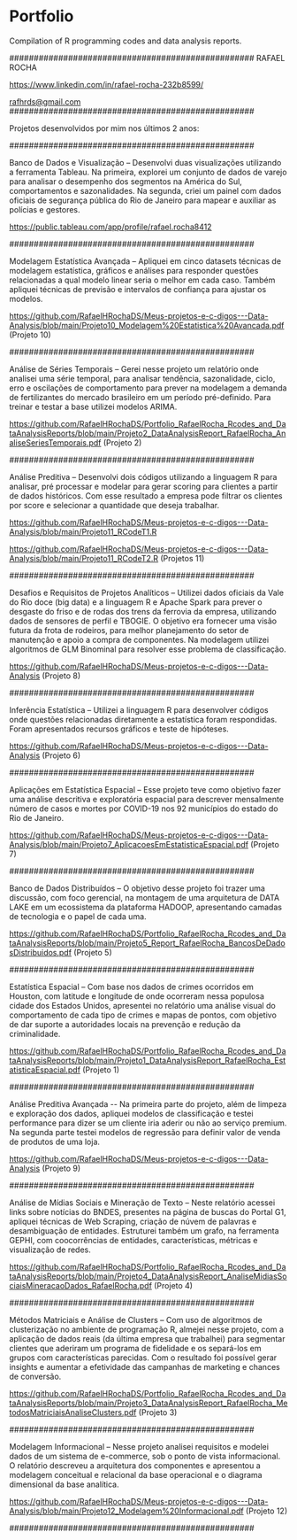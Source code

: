 # Portfolio

Compilation of R programming codes and data analysis reports.

##################################################
RAFAEL ROCHA 

https://www.linkedin.com/in/rafael-rocha-232b8599/

rafhrds@gmail.com
##################################################

Projetos desenvolvidos por mim nos últimos 2 anos:

##################################################

Banco de Dados e Visualização – Desenvolvi duas visualizações utilizando a ferramenta Tableau. Na primeira, explorei um conjunto de dados de varejo para analisar o desempenho dos segmentos na América do Sul, comportamentos e sazonalidades. Na segunda, criei um painel com dados oficiais de segurança pública do Rio de Janeiro para mapear e auxiliar as polícias e gestores.

https://public.tableau.com/app/profile/rafael.rocha8412

##################################################

Modelagem Estatística Avançada – Apliquei em cinco datasets técnicas de modelagem estatística, gráficos e análises para responder questões relacionadas a qual modelo linear seria o melhor em cada caso. Também apliquei técnicas de previsão e intervalos de confiança para ajustar os modelos.

https://github.com/RafaelHRochaDS/Meus-projetos-e-c-digos---Data-Analysis/blob/main/Projeto10_Modelagem%20Estatistica%20Avancada.pdf
(Projeto 10)

##################################################

Análise de Séries Temporais – Gerei nesse projeto um relatório onde analisei uma série temporal, para analisar tendência, sazonalidade, ciclo, erro e oscilações de comportamento para prever na modelagem a demanda de fertilizantes do mercado brasileiro em um período pré-definido. Para treinar e testar a base utilizei modelos ARIMA.

https://github.com/RafaelHRochaDS/Portfolio_RafaelRocha_Rcodes_and_DataAnalysisReports/blob/main/Projeto2_DataAnalysisReport_RafaelRocha_AnaliseSeriesTemporais.pdf
(Projeto 2)

##################################################

Análise Preditiva – Desenvolvi dois códigos utilizando a linguagem R para analisar, pré processar e modelar para gerar scoring para clientes a partir de dados históricos. Com esse resultado a empresa pode filtrar os clientes por score e selecionar a quantidade que deseja trabalhar. 

https://github.com/RafaelHRochaDS/Meus-projetos-e-c-digos---Data-Analysis/blob/main/Projeto11_RCodeT1.R

https://github.com/RafaelHRochaDS/Meus-projetos-e-c-digos---Data-Analysis/blob/main/Projeto11_RCodeT2.R
(Projetos 11)

##################################################

Desafios e Requisitos de Projetos Analíticos – Utilizei dados oficiais da Vale do Rio doce (big data) e a linguagem R e Apache Spark para prever o desgaste do friso e de rodas dos trens da ferrovia da empresa, utilizando dados de sensores de perfil e TBOGIE. O objetivo era fornecer uma visão futura da frota de rodeiros, para melhor planejamento do setor de manutenção e apoio a compra de componentes. Na modelagem utilizei algoritmos de GLM Binominal para resolver esse problema de classificação.

https://github.com/RafaelHRochaDS/Meus-projetos-e-c-digos---Data-Analysis
(Projeto 8)

##################################################

Inferência Estatística – Utilizei a linguagem R para desenvolver códigos onde questões relacionadas diretamente a estatística foram respondidas. Foram apresentados recursos gráficos e teste de hipóteses. 

https://github.com/RafaelHRochaDS/Meus-projetos-e-c-digos---Data-Analysis
(Projeto 6)

##################################################

Aplicações em Estatística Espacial – Esse projeto teve como objetivo fazer uma análise descritiva e exploratória espacial para descrever mensalmente número de casos e mortes por COVID-19 nos 92 municípios do estado do Rio de Janeiro.

https://github.com/RafaelHRochaDS/Meus-projetos-e-c-digos---Data-Analysis/blob/main/Projeto7_AplicacoesEmEstatisticaEspacial.pdf
(Projeto 7)

##################################################

Banco de Dados Distribuídos – O objetivo desse projeto foi trazer uma discussão, com foco gerencial, na montagem de uma arquitetura de DATA LAKE em um ecossistema da plataforma HADOOP, apresentando camadas de tecnologia e o papel de cada uma. 

https://github.com/RafaelHRochaDS/Portfolio_RafaelRocha_Rcodes_and_DataAnalysisReports/blob/main/Projeto5_Report_RafaelRocha_BancosDeDadosDistribuidos.pdf
(Projeto 5)

##################################################

Estatística Espacial – Com base nos dados de crimes ocorridos em Houston, com latitude e longitude de onde ocorreram nessa populosa cidade dos Estados Unidos, apresentei no relatório uma análise visual do comportamento de cada tipo de crimes e mapas de pontos, com objetivo de dar suporte a autoridades locais na prevenção e redução da criminalidade. 

https://github.com/RafaelHRochaDS/Portfolio_RafaelRocha_Rcodes_and_DataAnalysisReports/blob/main/Projeto1_DataAnalysisReport_RafaelRocha_EstatisticaEspacial.pdf
(Projeto 1)

##################################################

Análise Preditiva Avançada -- Na primeira parte do projeto, além de limpeza e exploração dos dados, apliquei modelos de classificação e testei performance para dizer se um cliente iria aderir ou não ao serviço premium. Na segunda parte testei modelos de regressão para definir valor de venda de produtos de uma loja.

https://github.com/RafaelHRochaDS/Meus-projetos-e-c-digos---Data-Analysis
(Projeto 9)

##################################################

Análise de Mídias Sociais e Mineração de Texto – Neste relatório acessei links sobre notícias do BNDES, presentes na página de buscas do Portal G1, apliquei técnicas de Web Scraping, criação de núvem de palavras e desambiguação de entidades. Estruturei também um grafo, na ferramenta GEPHI, com coocorrências de entidades, características, métricas e visualização de redes. 

https://github.com/RafaelHRochaDS/Portfolio_RafaelRocha_Rcodes_and_DataAnalysisReports/blob/main/Projeto4_DataAnalysisReport_AnaliseMidiasSociaisMineracaoDados_RafaelRocha.pdf
(Projeto 4)

##################################################

Métodos Matriciais e Análise de Clusters – Com uso de algoritmos de clusterização no ambiente de programação R, almejei nesse projeto, com a aplicação de dados reais (da última empresa que trabalhei) para segmentar clientes que aderiram um programa de fidelidade e os separá-los em grupos com características parecidas. Com o resultado foi possível gerar insights e aumentar a efetividade das campanhas de marketing e chances de conversão. 

https://github.com/RafaelHRochaDS/Portfolio_RafaelRocha_Rcodes_and_DataAnalysisReports/blob/main/Projeto3_DataAnalysisReport_RafaelRocha_MetodosMatriciaisAnaliseClusters.pdf
(Projeto 3)

##################################################

Modelagem Informacional – Nesse projeto analisei requisitos e modelei dados de um sistema de e-commerce, sob o ponto de vista informacional. O relatório descreveu a arquitetura dos componentes e apresentou a modelagem conceitual e relacional da base operacional e o diagrama dimensional da base analítica. 

https://github.com/RafaelHRochaDS/Meus-projetos-e-c-digos---Data-Analysis/blob/main/Projeto12_Modelagem%20Informacional.pdf
(Projeto 12)

##################################################
